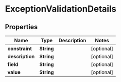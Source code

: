 

# ExceptionValidationDetails


## Properties

| Name | Type | Description | Notes |
|------------ | ------------- | ------------- | -------------|
|**constraint** | **String** |  |  [optional] |
|**description** | **String** |  |  [optional] |
|**field** | **String** |  |  [optional] |
|**value** | **String** |  |  [optional] |



